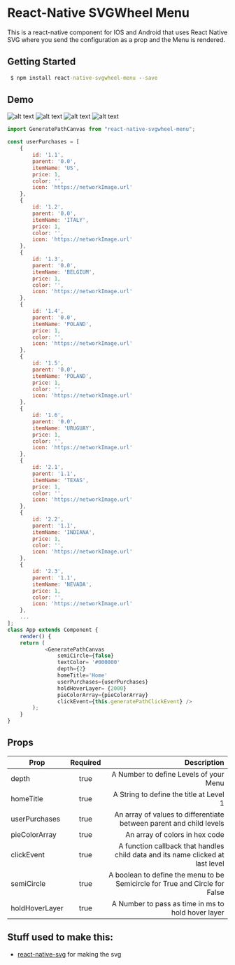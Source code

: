 # React-Native SVGWheel Menu

This is a react-native component for IOS and Android that uses React Native SVG where you send the configuration as a prop and the Menu is rendered.

## Getting Started
```bat
 $ npm install react-native-svgwheel-menu --save
```
## Demo
![alt text](https://i.postimg.cc/MGZ1z844/s1.png)
![alt text](https://i.postimg.cc/RhHQs7rZ/Screenshot-1548160725.png)
![alt text](https://i.postimg.cc/HWc2kgJ1/Screenshot-1548160720.png)
![alt text](https://i.postimg.cc/0ydb59zv/Screenshot-1542871939.png)

```javascript
import GeneratePathCanvas from "react-native-svgwheel-menu";

const userPurchases = [
    {
        id: '1.1',
        parent: '0.0',
        itemName: 'US',
        price: 1,
        color: '',
        icon: 'https://networkImage.url'
    },
    {
        id: '1.2',
        parent: '0.0',
        itemName: 'ITALY',
        price: 1,
        color: '',
        icon: 'https://networkImage.url'
    },
    {
        id: '1.3',
        parent: '0.0',
        itemName: 'BELGIUM',
        price: 1,
        color: '',
        icon: 'https://networkImage.url'
    },
    {
        id: '1.4',
        parent: '0.0',
        itemName: 'POLAND',
        price: 1,
        color: '',
        icon: 'https://networkImage.url'
    },
    {
        id: '1.5',
        parent: '0.0',
        itemName: 'POLAND',
        price: 1,
        color: '',
        icon: 'https://networkImage.url'
    },
    {
        id: '1.6',
        parent: '0.0',
        itemName: 'URUGUAY',
        price: 1,
        color: '',
        icon: 'https://networkImage.url'
    },
    {
        id: '2.1',
        parent: '1.1',
        itemName: 'TEXAS',
        price: 1,
        color: '',
        icon: 'https://networkImage.url'
    },
    {
        id: '2.2',
        parent: '1.1',
        itemName: 'INDIANA',
        price: 1,
        color: '',
        icon: 'https://networkImage.url'
    },
    {
        id: '2.3',
        parent: '1.1',
        itemName: 'NEVADA',
        price: 1,
        color: '',
        icon: 'https://networkImage.url'
    },
    ...
];
class App extends Component {
    render() {
    return (
            <GeneratePathCanvas
                semiCircle={false}
                textColor= '#000000'
                depth={2}
                homeTitle='Home'
                userPurchases={userPurchases}
                holdHoverLayer= {2000}
                pieColorArray={pieColorArray}
                clickEvent={this.generatePathClickEvent} />
        );
    }
}
```

## Props
| Prop          | Required      | Description  |
| ------------- |:-------------:| ------------:|
| depth        | true          | A Number to define Levels of your Menu  |
| homeTitle     | true      |   A String to define the title at Level 1 |
| userPurchases     | true      |   An array of values to differentiate between parent and child levels |
| pieColorArray   | true | An array of colors in hex code |
| clickEvent | true      |   A function callback that handles child data and its name clicked at last level |
| semiCircle| true  | A boolean to define the menu to be Semicircle for True and Circle for False |
| holdHoverLayer| true  | A Number to pass as time in ms to hold hover layer |

## Stuff used to make this:

 * [react-native-svg](https://github.com/react-native-community/react-native-svg) for making the svg

